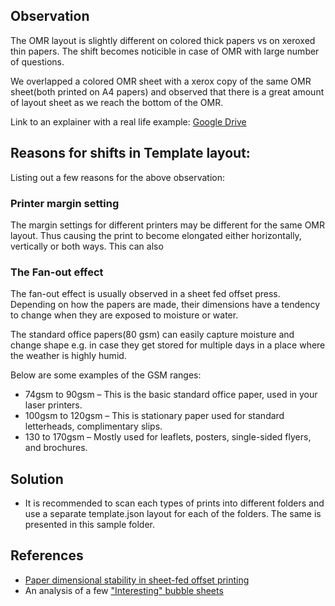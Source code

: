 ## Observation
The OMR layout is slightly different on colored thick papers vs on xeroxed thin papers. The shift becomes noticible in case of OMR with large number of questions.

We overlapped a colored OMR sheet with a xerox copy of the same OMR sheet(both printed on A4 papers) and observed that there is a great amount of layout sheet as we reach the bottom of the OMR.

Link to an explainer with a real life example: [Google Drive](https://drive.google.com/drive/folders/1GpZTmpEhEjSALJEMjHwDafzWKgEoCTOI?usp=sharing)

## Reasons for shifts in Template layout:
Listing out a few reasons for the above observation:

### Printer margin setting
The margin settings for different printers may be different for the same OMR layout. Thus causing the print to become elongated either horizontally, vertically or both ways. This can also

### The Fan-out effect
The fan-out effect is usually observed in a sheet fed offset press. Depending on how the papers are made, their dimensions have a tendency to change when they are exposed to moisture or water.

The standard office papers(80 gsm) can easily capture moisture and change shape e.g. in case they get stored for multiple days in a place where the weather is highly humid.

Below are some examples of the GSM ranges:

- 74gsm to 90gsm – This is the basic standard office paper, used in your laser printers.
- 100gsm to 120gsm – This is stationary paper used for standard letterheads, complimentary slips.
- 130 to 170gsm – Mostly used for leaflets, posters, single-sided flyers, and brochures.

## Solution

- It is recommended to scan each types of prints into different folders and use a separate template.json layout for each of the folders. The same is presented in this sample folder.

## References

- [Paper dimensional stability in sheet-fed offset printing](https://www.diva-portal.org/smash/get/diva2:517895/FULLTEXT01.pdf)
- An analysis of a few ["Interesting" bubble sheets](https://imgur.com/a/10qwL)
